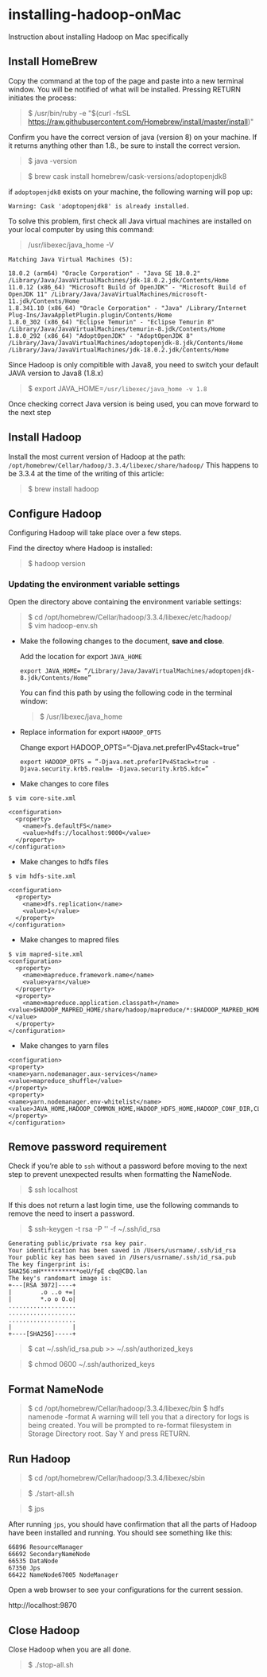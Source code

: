 # installing-hadoop-onMac
Instruction about installing Hadoop on Mac specifically

## Install HomeBrew
Copy the command at the top of the page and paste into a new terminal window. You will be notified of what will be installed. Pressing RETURN initiates the process:

> \$ /usr/bin/ruby -e "$(curl -fsSL https://raw.githubusercontent.com/Homebrew/install/master/install)"

Confirm you have the correct version of java (version 8) on your machine. If it returns anything other than 1.8., be sure to install the correct version.

> \$ java -version

> \$ brew cask install homebrew/cask-versions/adoptopenjdk8

if `adoptopenjdk8` exists on your machine, the following warning will pop up:

    Warning: Cask 'adoptopenjdk8' is already installed.
To solve this problem, first check all Java virtual machines are installed on your local computer by using this command:
> /usr/libexec/java_home -V

    Matching Java Virtual Machines (5):

    18.0.2 (arm64) "Oracle Corporation" - "Java SE 18.0.2" /Library/Java/JavaVirtualMachines/jdk-18.0.2.jdk/Contents/Home
    11.0.12 (x86_64) "Microsoft Build of OpenJDK" - "Microsoft Build of OpenJDK 11" /Library/Java/JavaVirtualMachines/microsoft-11.jdk/Contents/Home
    1.8.341.10 (x86_64) "Oracle Corporation" - "Java" /Library/Internet Plug-Ins/JavaAppletPlugin.plugin/Contents/Home
    1.8.0_302 (x86_64) "Eclipse Temurin" - "Eclipse Temurin 8" /Library/Java/JavaVirtualMachines/temurin-8.jdk/Contents/Home
    1.8.0_292 (x86_64) "AdoptOpenJDK" - "AdoptOpenJDK 8" /Library/Java/JavaVirtualMachines/adoptopenjdk-8.jdk/Contents/Home
    /Library/Java/JavaVirtualMachines/jdk-18.0.2.jdk/Contents/Home
Since Hadoop is only compitible with Java8, you need to switch your default JAVA version to Java8 (1.8.x)
> \$ export JAVA_HOME=`/usr/libexec/java_home -v 1.8`  

Once checking correct Java version is being used, you can move forward to the next step


## Install Hadoop
Install the most current version of Hadoop at the path: `/opt/homebrew/Cellar/hadoop/3.3.4/libexec/share/hadoop/` This happens to be 3.3.4 at the time of the writing of this article:

> \$ brew install hadoop

## Configure Hadoop
Configuring Hadoop will take place over a few steps.

Find the directoy where Hadoop is installed:
> \$ hadoop version 

### Updating the environment variable settings
Open the directory above containing the environment variable settings:

> \$ cd /opt/homebrew/Cellar/hadoop/3.3.4/libexec/etc/hadoop/  
> \$ vim hadoop-env.sh

* Make the following changes to the document, **save and close**.

    Add the location for export `JAVA_HOME`

    ```export JAVA_HOME= “/Library/Java/JavaVirtualMachines/adoptopenjdk-8.jdk/Contents/Home”```

    You can find this path by using the following code in the terminal window:

    > \$ /usr/libexec/java_home

* Replace information for export `HADOOP_OPTS`
    
    Change export HADOOP_OPTS=”-Djava.net.preferIPv4Stack=true”

    ```export HADOOP_OPTS = ”-Djava.net.preferIPv4Stack=true -Djava.security.krb5.realm= -Djava.security.krb5.kdc=”```
* Make changes to core files
```
$ vim core-site.xml

<configuration>
  <property>
    <name>fs.defaultFS</name>
    <value>hdfs://localhost:9000</value>
  </property>
</configuration>
```

* Make changes to hdfs files
```
$ vim hdfs-site.xml

<configuration>
  <property>
    <name>dfs.replication</name>
    <value>1</value>
  </property>
</configuration>
```

* Make changes to mapred files
```
$ vim mapred-site.xml
<configuration>
  <property>
    <name>mapreduce.framework.name</name>
    <value>yarn</value>
  </property>
  <property>
    <name>mapreduce.application.classpath</name>   <value>$HADOOP_MAPRED_HOME/share/hadoop/mapreduce/*:$HADOOP_MAPRED_HOME/share/hadoop/mapreduce/lib/*</value>
  </property>
</configuration>
```

* Make changes to yarn files
```$ vim yarn-site.xml
<configuration>
<property>
<name>yarn.nodemanager.aux-services</name>
<value>mapreduce_shuffle</value>
</property>
<property>
<name>yarn.nodemanager.env-whitelist</name>
<value>JAVA_HOME,HADOOP_COMMON_HOME,HADOOP_HDFS_HOME,HADOOP_CONF_DIR,CLASSPATH_PREPEND_DISTCACHE,HADOOP_YARN_HOME,HADOOP_MAPRED_HOME</value>
</property>
</configuration>
```

## Remove password requirement
Check if you’re able to `ssh` without a password before moving to the next step to prevent unexpected results when formatting the NameNode.

> \$ ssh localhost

If this does not return a last login time, use the following commands to remove the need to insert a password.

> \$ ssh-keygen -t rsa -P '' -f ~/.ssh/id_rsa

```
Generating public/private rsa key pair.
Your identification has been saved in /Users/usrname/.ssh/id_rsa
Your public key has been saved in /Users/usrname/.ssh/id_rsa.pub
The key fingerprint is:
SHA256:mH***********oeU/fpE cbq@CBQ.lan
The key's randomart image is:
+---[RSA 3072]----+
|        .o ..o +=|
|        *.o o O.o|
...................
...................
...................
|                 |
+----[SHA256]-----+
```

> \$ cat ~/.ssh/id_rsa.pub >> ~/.ssh/authorized_keys

> \$ chmod 0600 ~/.ssh/authorized_keys

## Format NameNode
> \$ cd /opt/homebrew/Cellar/hadoop/3.3.4/libexec/bin 
> \$ hdfs namenode -format
A warning will tell you that a directory for logs is being created. You will be prompted to re-format filesystem in Storage Directory root. Say Y and press RETURN.

## Run Hadoop
> \$ cd /opt/homebrew/Cellar/hadoop/3.3.4/libexec/sbin 

> \$ ./start-all.sh

> \$ jps

After running `jps`, you should have confirmation that all the parts of Hadoop have been installed and running. You should see something like this:

```
66896 ResourceManager
66692 SecondaryNameNode
66535 DataNode
67350 Jps
66422 NameNode67005 NodeManager
```

Open a web browser to see your configurations for the current session.

http://localhost:9870


## Close Hadoop
Close Hadoop when you are all done.

> \$ ./stop-all.sh
